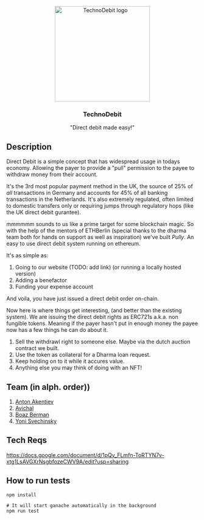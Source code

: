 <p align="center">
  <img alt="TechnoDebit logo" src="https://cdn.dribbble.com/users/344048/screenshots/3163716/old_robot.gif" height="250"/>

  <h3 align="center">TechnoDebit</h3>
  <p align="center">"Direct debit made easy!"</p>
</p>

## Description
Direct Debit is a simple concept that has widespread usage in todays economy.
Allowing the payer to provide a "pull" permission to the payee to withdraw money from their account. 

It's the 3rd most popular payment method in the UK, the source of 25% of *all* transactions in Germany and accounts for 45% of all banking transactions in the Netherlands.
It's also extremely regulated, often limited to domestic transfers only or requiring jumps through regulatory hops (like the UK direct debit gurantee).

mmmmmm sounds to us like a prime target for some blockchain magic.
So with the help of the mentors of ETHBerlin (special thanks to the dharma team both for hands on support as well as inspiration) we've built *Pully*.
An easy to use direct debit system running on ethereum.

It's as simple as:
1. Going to our website (TODO: add link) (or running a locally hosted version)
2. Adding a benefactor 
3. Funding your expense account

And voila, you have just issued a direct debit order on-chain.

Now here is where things get interesting, (and better than the existing system).
We are issuing the direct debit rights as ERC721s a.k.a. non fungible tokens.
Meaning if the payer hasn't put in enough money the payee now has a few things he can do about it.
1. Sell the withdrawl right to someone else. Maybe via the dutch auction contract we built.
2. Use the token as collateral for a Dharma loan request.
3. Keep holding on to it while it accures value.
4. Anything else you may think of doing with an NFT!

## Team (in alph. order))

1. [Anton Akentiev](github.com/anthonyakentiev)
1. [Avichal](https://github.com/avichalp)
1. [Boaz Berman](https://github.com/boazberman)
1. [Yoni Svechinsky](https://github.com/svechinsky)

## Tech Reqs
https://docs.google.com/document/d/1pQy_FLmfn-ToRTYN7v-xtg1LsAVGXrNsgbfozeCWV9A/edit?usp=sharing


## How to run tests
```
npm install

# It will start ganache automatically in the background
npm run test 
```
